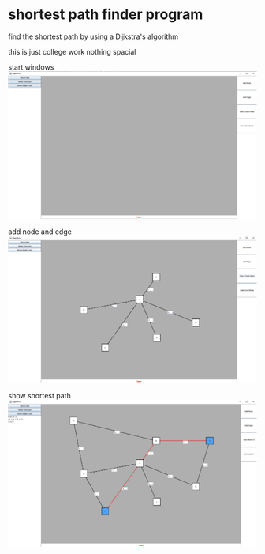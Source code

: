# shortest path finder program 
find the shortest path by using a Dijkstra's algorithm

this is just college work nothing spacial

start windows
![My Image](img/start.png)

add node and edge
![My Image](img/addNode.png)

show shortest path
![My Image](img/showPath.png)
